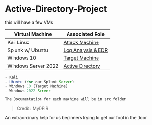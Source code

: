 # Active-Directory-Project

this will have a few VMs

| Virtual Machine                                            | Associated Role                                    |
| ----------------------------------------------- | ----------------------------------------------------- |
| Kali Linux                                      |         <a href="https://github.com/BenjaminBurton/Active-Directory-Project/blob/main/src/kali-linux/README.md">Attack Machine</a>| 
| Splunk w/ Ubuntu                                | <a href="https://github.com/BenjaminBurton/Active-Directory-Project/blob/main/src/splunk-ubuntu/README.md">Log Analysis & EDR</a>|
| Windows 10                                      | <a href="https://github.com/BenjaminBurton/Active-Directory-Project/blob/main/src/windows10-Target/README.md"> Target Machine|
| Windows Server 2022                             | <a href="https://github.com/BenjaminBurton/Active-Directory-Project/blob/main/src/windows-server-2022/README.md">Active Directory|

```js
- Kali
- Ubuntu (for our Splunk Server)
- Windows 10 (Target Machine)
- Windows 2022 Server
```

`The Documentation for each machine will be in src folder`


> Credit : MyDFIR 


An extraordinary help for us beginners trying to get our foot in the door